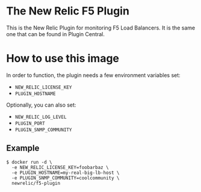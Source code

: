 # The New Relic F5 Plugin

This is the New Relic Plugin for monitoring F5 Load Balancers. It is the same one that can be found in Plugin Central.

# How to use this image

In order to function, the plugin needs a few environment variables set:

* `NEW_RELIC_LICENSE_KEY`
* `PLUGIN_HOSTNAME`

Optionally, you can also set:

* `NEW_RELIC_LOG_LEVEL`
* `PLUGIN_PORT`
* `PLUGIN_SNMP_COMMUNITY`

## Example

```shell
$ docker run -d \
  -e NEW_RELIC_LICENSE_KEY=foobarbaz \
  -e PLUGIN_HOSTNAME=my-real-big-lb-host \
  -e PLUGIN_SNMP_COMMUNITY=coolcommunity \
  newrelic/f5-plugin
```
